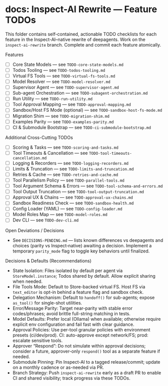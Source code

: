 # docs: Inspect-AI Rewrite — Feature TODOs

This folder contains self-contained, actionable TODO checklists for each feature in the Inspect-AI–native rewrite of deepagents. Work on the `inspect-ai-rewrite` branch. Complete and commit each feature atomically.

Features
- [ ] Core State Models — see `TODO-core-state-models.md`
- [ ] Todos Tooling — see `TODO-todos-tooling.md`
- [ ] Virtual FS Tools — see `TODO-virtual-fs-tools.md`
- [ ] Model Resolver — see `TODO-model-resolver.md`
- [ ] Supervisor Agent — see `TODO-supervisor-agent.md`
- [ ] Sub-agent Orchestration — see `TODO-subagent-orchestration.md`
- [ ] Run Utility — see `TODO-run-utility.md`
- [ ] Tool Approval Mapping — see `TODO-approval-mapping.md`
- [ ] Sandbox/Host FS Mode (optional) — see `TODO-sandbox-host-fs-mode.md`
- [ ] Migration Shim — see `TODO-migration-shim.md`
- [ ] Examples Parity — see `TODO-examples-parity.md`
- [ ] CI & Submodule Bootstrap — see `TODO-ci-submodule-bootstrap.md`

Additional Cross-Cutting TODOs
- [ ] Scoring & Tasks — see `TODO-scoring-and-tasks.md`
- [ ] Tool Timeouts & Cancellation — see `TODO-tool-timeouts-cancellation.md`
- [ ] Logging & Recorders — see `TODO-logging-recorders.md`
- [ ] Limits & Truncation — see `TODO-limits-and-truncation.md`
- [ ] Retries & Cache — see `TODO-retries-and-cache.md`
- [ ] Tool Parallelism Policy — see `TODO-parallel-tools.md`
- [ ] Tool Argument Schema & Errors — see `TODO-tool-schema-and-errors.md`
- [ ] Tool Output Truncation — see `TODO-tool-output-truncation.md`
- [ ] Approval UX & Chains — see `TODO-approval-ux-chains.md`
- [ ] Sandbox Readiness Check — see `TODO-sandbox-health.md`
- [ ] Config Loader (YAML) — see `TODO-config-loader.md`
- [ ] Model Roles Map — see `TODO-model-roles.md`
- [ ] Dev CLI — see `TODO-dev-cli.md`

Open Deviations / Decisions
- See `DECISIONS-PENDING.md` — lists known differences vs deepagents and choices (parity vs Inspect‑native) awaiting a decision. Implement a temporary `parity_mode` flag to toggle key behaviors until finalized.

Decisions & Defaults (Recommendations)
- State Isolation: Files isolated by default per agent via `StoreModel.instance`; Todos shared by default. Allow explicit sharing when needed.
- File Tools Mode: Default to Store-backed virtual FS. Host FS via `text_editor` is opt-in behind a feature flag and sandbox check.
- Delegation Mechanism: Default to `handoff()` for sub-agents; expose `as_tool()` for single-shot utilities.
- Error/Message Parity: Target near-parity with stable error codes/phrases; avoid brittle full-string matching in tests.
- Model Defaults: Prefer local (Ollama) when available; otherwise require explicit env configuration and fail fast with clear guidance.
- Approval Policies: Use per-tool granular policies with environment presets (ci/dev/prod). CI: auto-approve except network/FS; prod: escalate sensitive tools.
- Approver “Respond”: Do not simulate within approval decisions; consider a future, approver-only `respond()` tool as a separate feature if needed.
- Submodule Pinning: Pin Inspect-AI to a tagged release/commit; update on a monthly cadence or as-needed via PR.
- Branch Strategy: Push `inspect-ai-rewrite` early as a draft PR to enable CI and shared visibility; track progress via these TODOs.
